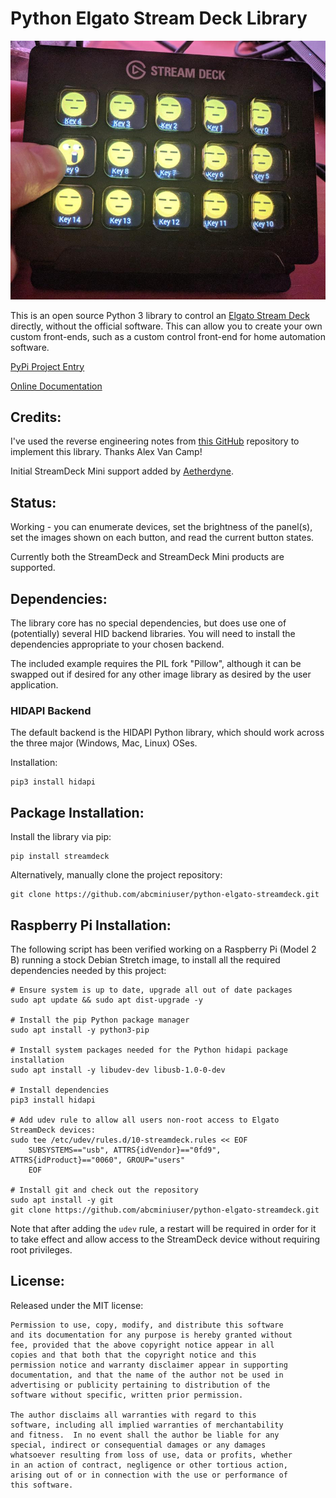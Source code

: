 # Python Elgato Stream Deck Library

![Example Deck](ExampleDeck.jpg)

This is an open source Python 3 library to control an
[Elgato Stream Deck](https://www.elgato.com/en/gaming/stream-deck) directly,
without the official software. This can allow you to create your own custom
front-ends, such as a custom control front-end for home automation software.

[PyPi Project Entry](https://pypi.org/project/streamdeck/)

[Online Documentation](https://python-elgato-streamdeck.readthedocs.io)

## Credits:

I've used the reverse engineering notes from
[this GitHub](https://github.com/Lange/node-elgato-stream-deck/blob/master/NOTES.md)
repository to implement this library. Thanks Alex Van Camp!

Initial StreamDeck Mini support added by [Aetherdyne](https://github.com/Aetherdyne).

## Status:

Working - you can enumerate devices, set the brightness of the panel(s), set
the images shown on each button, and read the current button states.

Currently both the StreamDeck and StreamDeck Mini products are supported.

## Dependencies:

The library core has no special dependencies, but does use one of (potentially)
several HID backend libraries. You will need to install the dependencies
appropriate to your chosen backend.

The included example requires the PIL fork "Pillow", although it can be swapped
out if desired for any other image library as desired by the user application.

### HIDAPI Backend
The default backend is the HIDAPI Python library, which should work across
the three major (Windows, Mac, Linux) OSes.

Installation:
```
pip3 install hidapi
```

## Package Installation:

Install the library via pip:

```
pip install streamdeck
```

Alternatively, manually clone the project repository:
```
git clone https://github.com/abcminiuser/python-elgato-streamdeck.git
```

## Raspberry Pi Installation:

The following script has been verified working on a Raspberry Pi (Model 2 B)
running a stock Debian Stretch image, to install all the required dependencies
needed by this project:

```
# Ensure system is up to date, upgrade all out of date packages
sudo apt update && sudo apt dist-upgrade -y

# Install the pip Python package manager
sudo apt install -y python3-pip

# Install system packages needed for the Python hidapi package installation
sudo apt install -y libudev-dev libusb-1.0-0-dev

# Install dependencies
pip3 install hidapi

# Add udev rule to allow all users non-root access to Elgato StreamDeck devices:
sudo tee /etc/udev/rules.d/10-streamdeck.rules << EOF
	SUBSYSTEMS=="usb", ATTRS{idVendor}=="0fd9", ATTRS{idProduct}=="0060", GROUP="users"
	EOF

# Install git and check out the repository
sudo apt install -y git
git clone https://github.com/abcminiuser/python-elgato-streamdeck.git
```

Note that after adding the `udev` rule, a restart will be required in order for
it to take effect and allow access to the StreamDeck device without requiring
root privileges.

## License:

Released under the MIT license:

```
Permission to use, copy, modify, and distribute this software
and its documentation for any purpose is hereby granted without
fee, provided that the above copyright notice appear in all
copies and that both that the copyright notice and this
permission notice and warranty disclaimer appear in supporting
documentation, and that the name of the author not be used in
advertising or publicity pertaining to distribution of the
software without specific, written prior permission.

The author disclaims all warranties with regard to this
software, including all implied warranties of merchantability
and fitness.  In no event shall the author be liable for any
special, indirect or consequential damages or any damages
whatsoever resulting from loss of use, data or profits, whether
in an action of contract, negligence or other tortious action,
arising out of or in connection with the use or performance of
this software.
```
